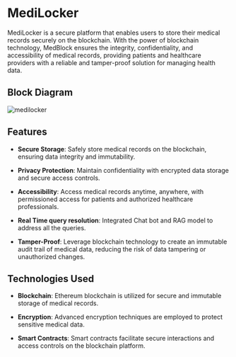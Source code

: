 # MediLocker

MediLocker is a secure platform that enables users to store their medical records securely on the blockchain. With the power of blockchain technology, MedBlock ensures the integrity, confidentiality, and accessibility of medical records, providing patients and healthcare providers with a reliable and tamper-proof solution for managing health data.

## Block Diagram
![medilocker](https://github.com/Adii2202/MediLocker/assets/131331573/ecfdc5c8-f8a2-48ed-a4e1-3c5970cfaef5)

## Features

- **Secure Storage**: Safely store medical records on the blockchain, ensuring data integrity and immutability.
  
- **Privacy Protection**: Maintain confidentiality with encrypted data storage and secure access controls.

- **Accessibility**: Access medical records anytime, anywhere, with permissioned access for patients and authorized healthcare professionals.

- **Real Time query resolution**: Integrated Chat bot and RAG model to address all the queries.

- **Tamper-Proof**: Leverage blockchain technology to create an immutable audit trail of medical data, reducing the risk of data tampering or unauthorized changes.

## Technologies Used

- **Blockchain**: Ethereum blockchain is utilized for secure and immutable storage of medical records.
  
- **Encryption**: Advanced encryption techniques are employed to protect sensitive medical data.

- **Smart Contracts**: Smart contracts facilitate secure interactions and access controls on the blockchain platform.

